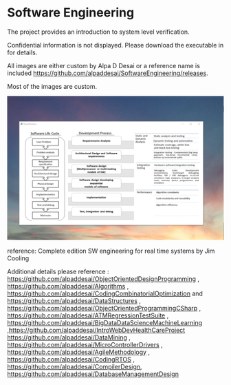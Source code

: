 # Software Engineering

The project provides an introduction to system level verification. 

Confidential information is not displayed. Please download the executable in for details. 

All images are either custom by Alpa D Desai or a reference name is included https://github.com/alpaddesai/SoftwareEngineering/releases.

Most of the images are custom.

![image](SoftwareDevelopmentCycle.png)

reference: Complete edition SW engineering for real time systems by Jim Cooling

Additional details please reference : https://github.com/alpaddesai/ObjectOrientedDesignProgramming , https://github.com/alpaddesai/Algorithms , https://github.com/alpaddesai/CodingCombinatorialOptimization and https://github.com/alpaddesai/DataStructures , https://github.com/alpaddesai/ObjectOrientedProgrammingCSharp , https://github.com/alpaddesai/ATMRegressionTestSuite , https://github.com/alpaddesai/BigDataDataScienceMachineLearning ,https://github.com/alpaddesai/IntroWebDevHealthCareProject https://github.com/alpaddesai/DataMining , https://github.com/alpaddesai/MicroControllerDrivers ,  https://github.com/alpaddesai/AgileMethodology ,  https://github.com/alpaddesai/CodingRTOS ,  https://github.com/alpaddesai/CompilerDesign, https://github.com/alpaddesai/DatabaseManagementDesign
